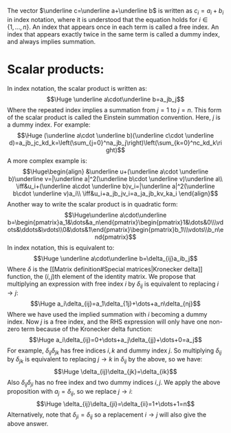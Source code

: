 The vector $\underline c=\underline a+\underline b$ is written as $c_i=a_i+b_i$ in index notation, where it is understood that the equation holds for $i\in\{1,\dots,n\}$. An index that appears once in each term is called a free index. An index that appears exactly twice in the same term is called a dummy index, and always implies summation.
# Scalar products:

In index notation, the scalar product is written as:$$\Huge \underline a\cdot\underline b=a_jb_j$$Where the repeated index implies a summation from $j=1$ to $j=n$. This form of the scalar product is called the Einstein summation convention. Here, $j$ is a dummy index. For example:$$\Huge (\underline a\cdot \underline b)(\underline c\cdot \underline d)=a_jb_jc_kd_k=\left(\sum_{j=0}^na_jb_j\right)\left(\sum_{k=0}^nc_kd_k\right)$$A more complex example is:$$\Huge\begin{align}
&\underline u+(\underline a\cdot \underline b)\underline v=|\underline a|^2(\underline b\cdot \underline v)\underline a\\
\iff&u_i+(\underline a\cdot \underline b)v_i=|\underline a|^2(\underline b\cdot \underline v)a_i\\
\iff&u_i+a_jb_jv_i=a_ja_jb_kv_ka_i
\end{align}$$Another way to write the scalar product is in quadratic form:$$\Huge\underline a\cdot\underline b=\begin{pmatrix}a_1&\dots&a_n\end{pmatrix}\begin{pmatrix}1&\dots&0\\\vdots&\ddots&\vdots\\0&\dots&1\end{pmatrix}\begin{pmatrix}b_1\\\vdots\\b_n\end{pmatrix}$$In index notation, this is equivalent to:$$\Huge \underline a\cdot\underline b=\delta_{ij}a_ib_j$$Where $\delta$ is the [[Matrix definition#Special matrices|Kronecker delta]] function, the $(i,j)$th element of the identity matrix. We propose that multiplying an expression with free index $i$ by $\delta_{ij}$ is equivalent to replacing $i\rightarrow j$:$$\Huge a_i\delta_{ij}=a_1\delta_{1j}+\dots+a_n\delta_{nj}$$Where we have used the implied summation with $i$ becoming a dummy index. Now $j$ is a free index, and the RHS expression will only have one non-zero term because of the Kronecker delta function:$$\Huge a_i\delta_{ij}=0+\dots+a_j\delta_{jj}+\dots+0=a_j$$For example, $\delta_{ij}\delta_{jk}$ has free indices $i,k$ and dummy index $j$. So multiplying $\delta_{ij}$ by $\delta_{jk}$ is equivalent to replacing $j\rightarrow k$ in $\delta_{ij}$ by the above, so we have:$$\Huge \delta_{ij}\delta_{jk}=\delta_{ik}$$Also $\delta_{ij}\delta_{ji}$ has no free index and two dummy indices $i,j$. We apply the above proposition with $a_j=\delta_{ij}$, so we replace $j\rightarrow i$:$$\Huge \delta_{ij}\delta_{ji}=\delta_{ii}=1+\dots+1=n$$Alternatively, note that $\delta_{ji}=\delta_{ij}$ so a replacement $i\rightarrow j$ will also give the above answer.